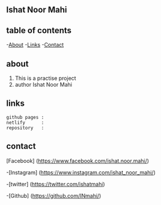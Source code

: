 
## Ishat Noor Mahi

## table of contents
-[About](#about)
-[Links](#links)
-[Contact](#Contact)

## about
1. This is a practise project
2. author Ishat Noor Mahi

## links

    github pages :
    netlify      :
    repository   :

## contact

[Facebook]   (https://www.facebook.com/ishat.noor.mahi/)

-[Instagram] (https://www.instagram.com/ishat_noor_mahi/)

-[twitter]   (https://twitter.com/ishatmahi)

-[Github]    (https://github.com/INmahi/)